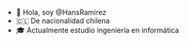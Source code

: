 - 👋 Hola, soy @HansRamirez
- 🇨🇱 De nacionalidad chilena
- 🎓 Actualmente estudio ingeniería en informática

<!---
HansRamirez/HansRamirez is a ✨ special ✨ repository because its `README.md` (this file) appears on your GitHub profile.
You can click the Preview link to take a look at your changes.
--->
